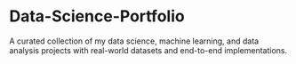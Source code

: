 # Data-Science-Portfolio
A curated collection of my data science, machine learning, and data analysis projects with real-world datasets and end-to-end implementations.
